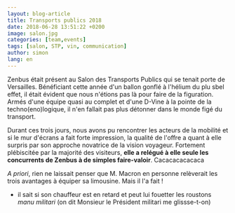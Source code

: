 ```yaml
---
layout: blog-article
title: Transports publics 2018
date: 2018-06-28 13:51:22 +0200
image: salon.jpg
categories: [team,events]
tags: [salon, STP, vin, communication]
author: simon
lang: en
---
```

Zenbus était présent au Salon des Transports Publics qui se tenait porte de Versailles. Bénéficiant cette année d'un ballon gonflé à l'hélium du plu sbel effet, il était évident que nous n'étions pas là pour faire de la figuration. Armés d'une équipe quasi au complet et d'une D-Vine à la pointe de la techno(eno)logique, il n'en fallait pas plus détonner dans le monde figé du transport.

Durant ces trois jours, nous avons pu rencontrer les acteurs de la mobilité et si le mur d'écrans a fait forte impression, la qualité de l'offre a quant à elle surpris par son approche novatrice de la vision voyageur. Fortement plébiscitée par la majorité des visiteurs, **elle a relégué à elle seule les concurrents de Zenbus à de simples faire-valoir**. Cacacacacacaca

*A priori*, rien ne laissait penser que M. Macron en personne relèverait les trois avantages à équiper sa limousine. Mais il l'a fait !

*   il sait si son chauffeur est en retard et peut lui fouetter les roustons *manu militari* (on dit Monsieur le Président militari me glissse-t-on)